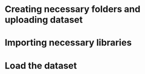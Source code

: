 # Creating necessary folders and uploading dataset
# Importing necessary libraries
# Load the dataset  